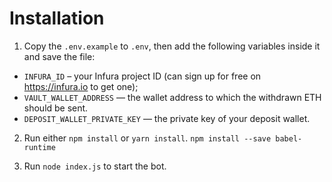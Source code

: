 # Installation

1. Copy the `.env.example` to `.env`, then add the following variables inside it and save the file:

- `INFURA_ID` – your Infura project ID (can sign up for free on https://infura.io to get one);
- `VAULT_WALLET_ADDRESS` — the wallet address to which the withdrawn ETH should be sent.
- `DEPOSIT_WALLET_PRIVATE_KEY` — the private key of your deposit wallet.

2. Run either `npm install` or `yarn install`. `npm install --save babel-runtime `

3. Run `node index.js` to start the bot.
